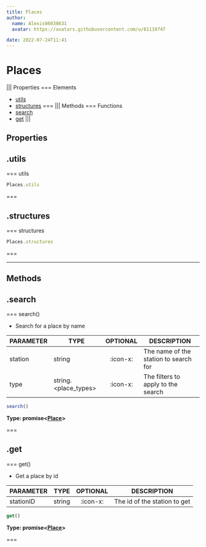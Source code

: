 ```yaml
---
title: Places
author:
  name: Alexis06030631
  avatar: https://avatars.githubusercontent.com/u/61119747

date: 2022-07-24T11:41
---
```


# Places

||| Properties
=== Elements
- [utils](#utils)
- [structures](#structures)
===
||| Methods
=== Functions
- [search](#search)
- [get](#get)
|||
## Properties
## .utils

=== utils




```javascript
Places.utils
```
===

## .structures

=== structures




```javascript
Places.structures
```
===

---
## Methods
## .search

=== search()

 * Search for a place by name

| PARAMETER | TYPE | OPTIONAL | DESCRIPTION |
| --- | --- | :---: | --- |
| station | string | :icon-x: | The name of the station to search for |
| type | string.<place_types> | :icon-x: | The filters to apply to the search |

```javascript
search()
```
**Type: promise<[Place](../structures/Place)>**

===

## .get

=== get()

 * Get a place by id

| PARAMETER | TYPE | OPTIONAL | DESCRIPTION |
| --- | --- | :---: | --- |
| stationID | string | :icon-x: | The id of the station to get |

```javascript
get()
```
**Type: promise<[Place](../structures/Place)>**

===

